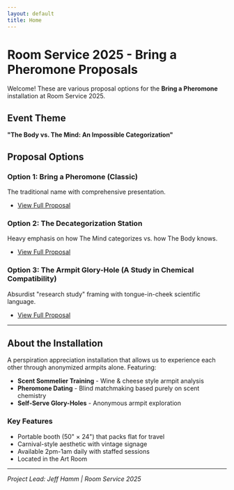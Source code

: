 ```yaml
---
layout: default
title: Home
---
```


# Room Service 2025 - Bring a Pheromone Proposals

Welcome! These are various proposal options for the **Bring a Pheromone** installation at Room Service 2025.

## Event Theme
**"The Body vs. The Mind: An Impossible Categorization"**

## Proposal Options

### Option 1: Bring a Pheromone (Classic)
The traditional name with comprehensive presentation.
- [View Full Proposal](Bring_a_Pheromone_RAT_2025.html)

### Option 2: The Decategorization Station  
Heavy emphasis on how The Mind categorizes vs. how The Body knows.
- [View Full Proposal](Pheromone_Decategorization_RAT_Option2.html)

### Option 3: The Armpit Glory-Hole (A Study in Chemical Compatibility)
Absurdist "research study" framing with tongue-in-cheek scientific language.
- [View Full Proposal](Armpit_Glory_Hole_RAT_Option3.html)

---

## About the Installation

A perspiration appreciation installation that allows us to experience each other through anonymized armpits alone. Featuring:
- **Scent Sommelier Training** - Wine & cheese style armpit analysis
- **Pheromone Dating** - Blind matchmaking based purely on scent chemistry
- **Self-Serve Glory-Holes** - Anonymous armpit exploration

### Key Features
- Portable booth (50" × 24") that packs flat for travel
- Carnival-style aesthetic with vintage signage
- Available 2pm-1am daily with staffed sessions
- Located in the Art Room

---

*Project Lead: Jeff Hamm | Room Service 2025*
